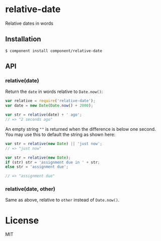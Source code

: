 
# relative-date

  Relative dates in words

## Installation

    $ component install component/relative-date

## API

### relative(date)

  Return the `date` in words relative to `Date.now()`:

```js
var relative = require('relative-date');
var date = new Date(Date.now() + 2000);

var str = relative(date) + ' ago';
// => "2 seconds ago"
```

  An empty string `""` is returned when the difference
  is below one second. You may use this to default
  the string as shown here:

```js
var str = relative(new Date) || 'just now';
// => "just now"

var str = relative(new Date);
if (str) str = 'assignment due in ' + str;
else str = 'assignment due';

// => "assignment due"
```

### relative(date, other)

  Same as above, relative to `other` instead of `Date.now()`.

# License

  MIT
